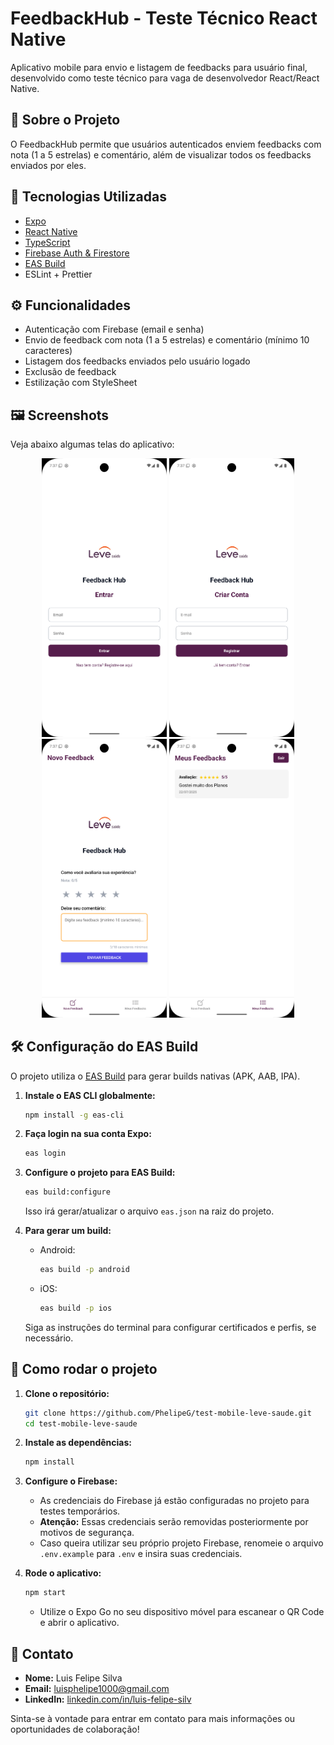# FeedbackHub - Teste Técnico React Native

Aplicativo mobile para envio e listagem de feedbacks para usuário final, desenvolvido como teste técnico para vaga de desenvolvedor React/React Native.

## 📱 Sobre o Projeto

O FeedbackHub permite que usuários autenticados enviem feedbacks com nota (1 a 5 estrelas) e comentário, além de visualizar todos os feedbacks enviados por eles.

## 🚀 Tecnologias Utilizadas

- [Expo](https://expo.dev/)
- [React Native](https://reactnative.dev/)
- [TypeScript](https://www.typescriptlang.org/)
- [Firebase Auth & Firestore](https://firebase.google.com/)
- [EAS Build](https://docs.expo.dev/build/introduction/)
- ESLint + Prettier

## ⚙️ Funcionalidades

- Autenticação com Firebase (email e senha)
- Envio de feedback com nota (1 a 5 estrelas) e comentário (mínimo 10 caracteres)
- Listagem dos feedbacks enviados pelo usuário logado
- Exclusão de feedback
- Estilização com StyleSheet

## 🖼️ Screenshots

Veja abaixo algumas telas do aplicativo:

<p align="center">
  <img src="assets/images/screenshorts/tela-login.png" alt="Tela 1" width="200"/>
  <img src="assets/images/screenshorts/tela-criar-conta.png" alt="Tela 2" width="200"/>
  <img src="assets/images/screenshorts/tela-feedback.png" alt="Tela 3" width="200"/>
  <img src="assets/images/screenshorts/tela-meus-feedbacks.png" alt="Tela 4" width="200"/>
</p>

## 🛠️ Configuração do EAS Build

O projeto utiliza o [EAS Build](https://docs.expo.dev/build/introduction/) para gerar builds nativas (APK, AAB, IPA).

1. **Instale o EAS CLI globalmente:**
   ```sh
   npm install -g eas-cli
   ```

2. **Faça login na sua conta Expo:**
   ```sh
   eas login
   ```

3. **Configure o projeto para EAS Build:**
   ```sh
   eas build:configure
   ```
   Isso irá gerar/atualizar o arquivo `eas.json` na raiz do projeto.

4. **Para gerar um build:**
   - Android:
     ```sh
     eas build -p android
     ```
   - iOS:
     ```sh
     eas build -p ios
     ```

   Siga as instruções do terminal para configurar certificados e perfis, se necessário.

## 📝 Como rodar o projeto

1. **Clone o repositório:**
   ```sh
   git clone https://github.com/PhelipeG/test-mobile-leve-saude.git
   cd test-mobile-leve-saude
   ```
2. **Instale as dependências:**
   ```sh
   npm install
   ```
3. **Configure o Firebase:**
   - As credenciais do Firebase já estão configuradas no projeto para testes temporários.
   - **Atenção:** Essas credenciais serão removidas posteriormente por motivos de segurança.
   - Caso queira utilizar seu próprio projeto Firebase, renomeie o arquivo `.env.example` para `.env` e insira suas credenciais.

4. **Rode o aplicativo:**
   ```sh
   npm start
   ```
   - Utilize o Expo Go no seu dispositivo móvel para escanear o QR Code e abrir o aplicativo.

## 📧 Contato

- **Nome:** Luis Felipe Silva 
- **Email:** luisphelipe1000@gmail.com
- **LinkedIn:** [linkedin.com/in/luis-felipe-silv](https://www.linkedin.com/in/luis-felipe-silv)

Sinta-se à vontade para entrar em contato para mais informações ou oportunidades de colaboração!